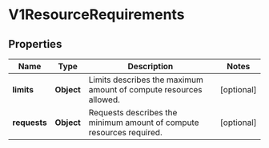 
# V1ResourceRequirements

## Properties
Name | Type | Description | Notes
------------ | ------------- | ------------- | -------------
**limits** | **Object** | Limits describes the maximum amount of compute resources allowed. |  [optional]
**requests** | **Object** | Requests describes the minimum amount of compute resources required. |  [optional]



